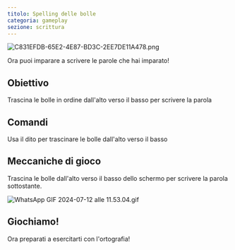 ```yaml
---
titolo: Spelling delle bolle
categoria: gameplay
sezione: scrittura
---
```

![C831EFDB-65E2-4E87-BD3C-2EE7DE11A478.png](https://help.Studycat.com/hc/article_attachments/34786813307289)

Ora puoi imparare a scrivere le parole che hai imparato!

## Obiettivo

Trascina le bolle in ordine dall'alto verso il basso per scrivere la parola

## Comandi

Usa il dito per trascinare le bolle dall'alto verso il basso

## Meccaniche di gioco

Trascina le bolle dall'alto verso il basso dello schermo per scrivere la parola sottostante.

![WhatsApp GIF 2024-07-12 alle 11.53.04.gif](https://help.Studycat.com/hc/article_attachments/34964575773977)

## Giochiamo!

Ora preparati a esercitarti con l'ortografia!